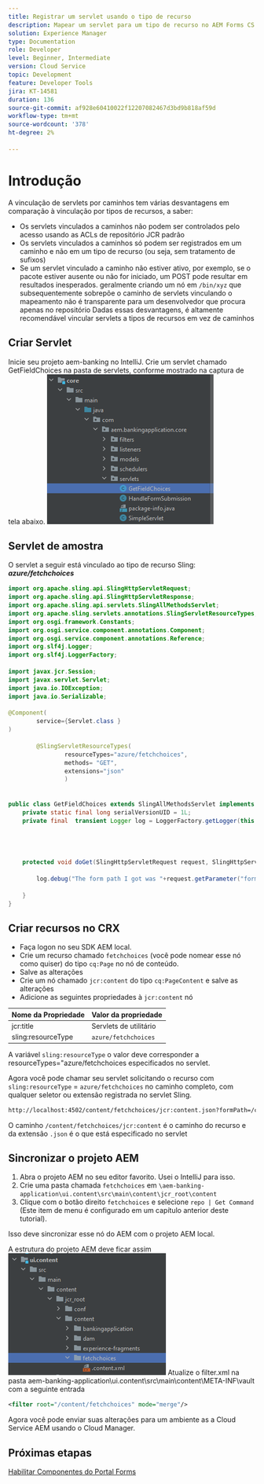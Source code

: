 ```yaml
---
title: Registrar um servlet usando o tipo de recurso
description: Mapear um servlet para um tipo de recurso no AEM Forms CS
solution: Experience Manager
type: Documentation
role: Developer
level: Beginner, Intermediate
version: Cloud Service
topic: Development
feature: Developer Tools
jira: KT-14581
duration: 136
source-git-commit: af928e60410022f12207082467d3bd9b818af59d
workflow-type: tm+mt
source-wordcount: '378'
ht-degree: 2%

---
```


# Introdução

A vinculação de servlets por caminhos tem várias desvantagens em comparação à vinculação por tipos de recursos, a saber:

* Os servlets vinculados a caminhos não podem ser controlados pelo acesso usando as ACLs de repositório JCR padrão
* Os servlets vinculados a caminhos só podem ser registrados em um caminho e não em um tipo de recurso (ou seja, sem tratamento de sufixos)
* Se um servlet vinculado a caminho não estiver ativo, por exemplo, se o pacote estiver ausente ou não for iniciado, um POST pode resultar em resultados inesperados. geralmente criando um nó em `/bin/xyz` que subsequentemente sobrepõe o caminho de servlets vinculando o mapeamento não é transparente para um desenvolvedor que procura apenas no repositório Dadas essas desvantagens, é altamente recomendável vincular servlets a tipos de recursos em vez de caminhos

## Criar Servlet

Inicie seu projeto aem-banking no IntelliJ. Crie um servlet chamado GetFieldChoices na pasta de servlets, conforme mostrado na captura de tela abaixo.
![opções](assets/fetchchoices.png)

## Servlet de amostra

O servlet a seguir está vinculado ao tipo de recurso Sling: _**azure/fetchchoices**_



```java
import org.apache.sling.api.SlingHttpServletRequest;
import org.apache.sling.api.SlingHttpServletResponse;
import org.apache.sling.api.servlets.SlingAllMethodsServlet;
import org.apache.sling.servlets.annotations.SlingServletResourceTypes;
import org.osgi.framework.Constants;
import org.osgi.service.component.annotations.Component;
import org.osgi.service.component.annotations.Reference;
import org.slf4j.Logger;
import org.slf4j.LoggerFactory;

import javax.jcr.Session;
import javax.servlet.Servlet;
import java.io.IOException;
import java.io.Serializable;

@Component(
        service={Servlet.class }
)

        @SlingServletResourceTypes(
                resourceTypes="azure/fetchchoices",
                methods= "GET",
                extensions="json"
                )


public class GetFieldChoices extends SlingAllMethodsServlet implements Serializable {
    private static final long serialVersionUID = 1L;
    private final  transient Logger log = LoggerFactory.getLogger(this.getClass());


   

    protected void doGet(SlingHttpServletRequest request, SlingHttpServletResponse response) {

        log.debug("The form path I got was "+request.getParameter("formPath"));

    }
}
```

## Criar recursos no CRX

* Faça logon no seu SDK AEM local.
* Crie um recurso chamado `fetchchoices` (você pode nomear esse nó como quiser) do tipo `cq:Page` no nó de conteúdo.
* Salve as alterações
* Crie um nó chamado `jcr:content` do tipo `cq:PageContent` e salve as alterações
* Adicione as seguintes propriedades à `jcr:content` nó

| Nome da Propriedade | Valor da propriedade |
|--------------------|--------------------|
| jcr:title | Servlets de utilitário |
| sling:resourceType | `azure/fetchchoices` |


A variável `sling:resourceType` o valor deve corresponder a resourceTypes=&quot;azure/fetchchoices especificados no servlet.

Agora você pode chamar seu servlet solicitando o recurso com `sling:resourceType` = `azure/fetchchoices` no caminho completo, com qualquer seletor ou extensão registrada no servlet Sling.

```html
http://localhost:4502/content/fetchchoices/jcr:content.json?formPath=/content/forms/af/forrahul/jcr:content/guideContainer
```

O caminho `/content/fetchchoices/jcr:content` é o caminho do recurso e da extensão `.json` é o que está especificado no servlet

## Sincronizar o projeto AEM

1. Abra o projeto AEM no seu editor favorito. Usei o IntelliJ para isso.
1. Crie uma pasta chamada `fetchchoices` em `\aem-banking-application\ui.content\src\main\content\jcr_root\content`
1. Clique com o botão direito `fetchchoices` e selecione `repo | Get Command` (Este item de menu é configurado em um capítulo anterior deste tutorial).

Isso deve sincronizar esse nó do AEM com o projeto AEM local.

A estrutura do projeto AEM deve ficar assim
![solucionador de recursos](assets/mapping-servlet-resource.png)
Atualize o filter.xml na pasta aem-banking-application\ui.content\src\main\content\META-INF\vault com a seguinte entrada

```xml
<filter root="/content/fetchchoices" mode="merge"/>
```

Agora você pode enviar suas alterações para um ambiente as a Cloud Service AEM usando o Cloud Manager.

## Próximas etapas

[Habilitar Componentes do Portal Forms](./forms-portal-components.md)



